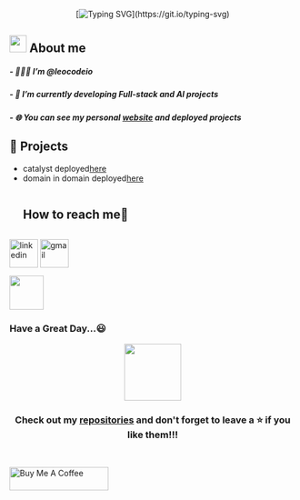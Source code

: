 <div align="center">
    
[![Typing SVG](https://readme-typing-svg.demolab.com/?lines=Hey+there+,+Harsha+Here!!!;Know+more+about+me+below!!!)](https://git.io/typing-svg)

</div>

<!-- About me -->
## <picture><img src = "https://github.com/7oSkaaa/7oSkaaa/blob/main/Images/about_me.gif?raw=true" width = 30px></picture> About me
<h5> - 👨🏽‍💻  I’m @leocodeio</h5>
<h5> - 🌱 I’m currently developing Full-stack and AI projects</h5>
<h5> - 🌐 You can see my personal <a href="https://portfolio-leocodeios-projects.vercel.app/">website</a> and deployed projects</h5>

<!-- About the Project -->
## :star2: Projects
- catalyst deployed[here](https://catalyst-com.vercel.app/)
- domain in domain deployed[here](https://catalyst-domain-in-domain.vercel.app/)

<!-- reach me -->
<div id="user-content-toc">
    <ul align="left">
        <summary><h2 style="display: inline-block">How to reach me🤝</h2></summary>
    </ul>
  <!--icons and links-->
  <p align="left">
  <a href="https://www.linkedin.com/in/sai-harsha-vardhan-pittada-8a9a74252/" target="blank"><img align="center" src="https://user-images.githubusercontent.com/88904952/234979284-68c11d7f-1acc-4f0c-ac78-044e1037d7b0.png" alt="linkedin" height="50" width="50" /></a>
  <a href="mailto:name@rapidtables.com" target="blank"><img align="center" src="https://github.com/Mo-Alsehli/Mo-Alsehli/assets/98949843/6d935082-a6bb-4f5d-be13-87b821d8421c" alt="gmail" height="50" width="50"  /></a>
<!--   <a href="discordapp.com/users/muhammed_mgdi" target="blank"><img align="center" src="https://user-images.githubusercontent.com/88904952/234982627-019fd336-6248-453c-9b05-97c13fd1d207.png" alt="discord" height="50" width="50" /></a> -->
  </p>
  </div>

<!-- End card --->
<img src="https://media.giphy.com/media/LnQjpWaON8nhr21vNW/giphy.gif" width="60"><h3>Have a Great Day...😃</h3>
<picture>
    <div align="center">
    <img src="https://media.giphy.com/media/O51MQ3DduOcGW6ofR3/giphy.gif" width="100" height="100" frameborder="0" class="giphy-embed" allowfullscreen />
  </div>
</picture>
  <div align="center"><h3>Check out my <a href="https://github.com/leocodeio?tab=repositories">repositories</a> and
don't forget to leave a ⭐ if you like them!!!</h3></div>

<br>

<a href="https://www.buymeacoffee.com/leocodeio" target="_blank"><img src="https://cdn.buymeacoffee.com/buttons/default-orange.png" alt="Buy Me A Coffee" height="41" width="174"></a>

<!---
leocodeio/leocodeio is a ✨ special ✨ repository because its `README.md` (this file) appears on your GitHub profile.
You can click the Preview link to take a look at your changes.
--->
